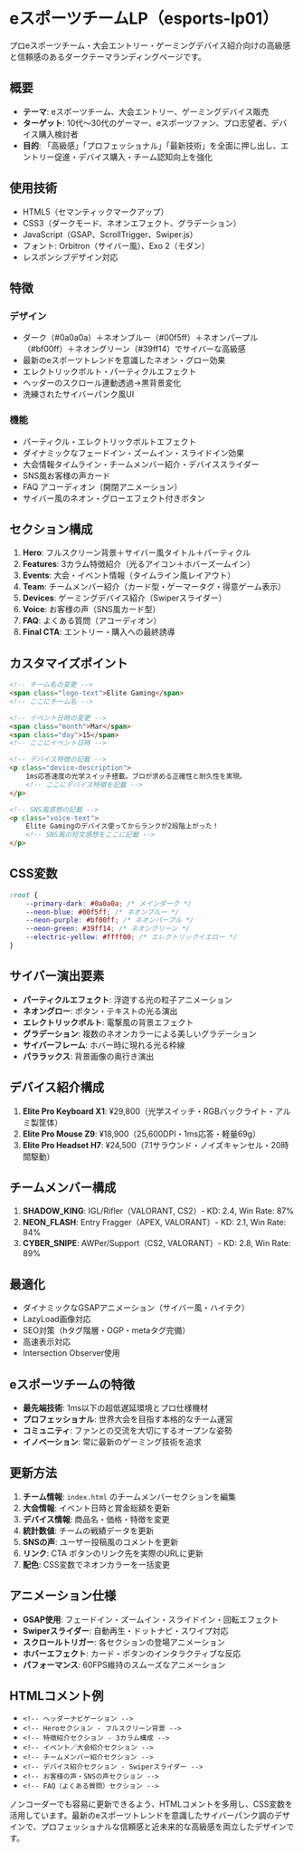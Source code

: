 # eスポーツチームLP（esports-lp01）

プロeスポーツチーム・大会エントリー・ゲーミングデバイス紹介向けの高級感と信頼感のあるダークテーマランディングページです。

## 概要
- **テーマ**: eスポーツチーム、大会エントリー、ゲーミングデバイス販売
- **ターゲット**: 10代〜30代のゲーマー、eスポーツファン、プロ志望者、デバイス購入検討者
- **目的**: 「高級感」「プロフェッショナル」「最新技術」を全面に押し出し、エントリー促進・デバイス購入・チーム認知向上を強化

## 使用技術
- HTML5（セマンティックマークアップ）
- CSS3（ダークモード、ネオンエフェクト、グラデーション）
- JavaScript（GSAP、ScrollTrigger、Swiper.js）
- フォント: Orbitron（サイバー風）、Exo 2（モダン）
- レスポンシブデザイン対応

## 特徴
### デザイン
- ダーク（#0a0a0a）＋ネオンブルー（#00f5ff）＋ネオンパープル（#bf00ff）＋ネオングリーン（#39ff14）でサイバーな高級感
- 最新のeスポーツトレンドを意識したネオン・グロー効果
- エレクトリックボルト・パーティクルエフェクト
- ヘッダーのスクロール連動透過→黒背景変化
- 洗練されたサイバーパンク風UI

### 機能
- パーティクル・エレクトリックボルトエフェクト
- ダイナミックなフェードイン・ズームイン・スライドイン効果
- 大会情報タイムライン・チームメンバー紹介・デバイススライダー
- SNS風お客様の声カード
- FAQ アコーディオン（開閉アニメーション）
- サイバー風のネオン・グローエフェクト付きボタン

## セクション構成
1. **Hero**: フルスクリーン背景＋サイバー風タイトル＋パーティクル
2. **Features**: 3カラム特徴紹介（光るアイコン＋ホバーズームイン）
3. **Events**: 大会・イベント情報（タイムライン風レイアウト）
4. **Team**: チームメンバー紹介（カード型・ゲーマータグ・得意ゲーム表示）
5. **Devices**: ゲーミングデバイス紹介（Swiperスライダー）
6. **Voice**: お客様の声（SNS風カード型）
7. **FAQ**: よくある質問（アコーディオン）
8. **Final CTA**: エントリー・購入への最終誘導

## カスタマイズポイント
```html
<!-- チーム名の変更 -->
<span class="logo-text">Elite Gaming</span>
<!-- ここにチーム名 -->

<!-- イベント日時の変更 -->
<span class="month">Mar</span>
<span class="day">15</span>
<!-- ここにイベント日時 -->

<!-- デバイス特徴の記載 -->
<p class="device-description">
    1ms応答速度の光学スイッチ搭載。プロが求める正確性と耐久性を実現。
    <!-- ここにデバイス特徴を記載 -->
</p>

<!-- SNS風感想の記載 -->
<p class="voice-text">
    Elite Gamingのデバイス使ってからランクが2段階上がった！
    <!-- SNS風の短文感想をここに記載 -->
</p>
```

## CSS変数
```css
:root {
    --primary-dark: #0a0a0a; /* メインダーク */
    --neon-blue: #00f5ff; /* ネオンブルー */
    --neon-purple: #bf00ff; /* ネオンパープル */
    --neon-green: #39ff14; /* ネオングリーン */
    --electric-yellow: #ffff00; /* エレクトリックイエロー */
}
```

## サイバー演出要素
- **パーティクルエフェクト**: 浮遊する光の粒子アニメーション
- **ネオングロー**: ボタン・テキストの光る演出
- **エレクトリックボルト**: 電撃風の背景エフェクト
- **グラデーション**: 複数のネオンカラーによる美しいグラデーション
- **サイバーフレーム**: ホバー時に現れる光る枠線
- **パララックス**: 背景画像の奥行き演出

## デバイス紹介構成
1. **Elite Pro Keyboard X1**: ¥29,800（光学スイッチ・RGBバックライト・アルミ製筐体）
2. **Elite Pro Mouse Z9**: ¥18,900（25,600DPI・1ms応答・軽量69g）
3. **Elite Pro Headset H7**: ¥24,500（7.1サラウンド・ノイズキャンセル・20時間駆動）

## チームメンバー構成
1. **SHADOW_KING**: IGL/Rifler（VALORANT, CS2）- KD: 2.4, Win Rate: 87%
2. **NEON_FLASH**: Entry Fragger（APEX, VALORANT）- KD: 2.1, Win Rate: 84%
3. **CYBER_SNIPE**: AWPer/Support（CS2, VALORANT）- KD: 2.8, Win Rate: 89%

## 最適化
- ダイナミックなGSAPアニメーション（サイバー風・ハイテク）
- LazyLoad画像対応
- SEO対策（hタグ階層・OGP・metaタグ完備）
- 高速表示対応
- Intersection Observer使用

## eスポーツチームの特徴
- **最先端技術**: 1ms以下の超低遅延環境とプロ仕様機材
- **プロフェッショナル**: 世界大会を目指す本格的なチーム運営
- **コミュニティ**: ファンとの交流を大切にするオープンな姿勢
- **イノベーション**: 常に最新のゲーミング技術を追求

## 更新方法
1. **チーム情報**: `index.html` のチームメンバーセクションを編集
2. **大会情報**: イベント日時と賞金総額を更新
3. **デバイス情報**: 商品名・価格・特徴を変更
4. **統計数値**: チームの戦績データを更新
5. **SNSの声**: ユーザー投稿風のコメントを更新
6. **リンク**: CTA ボタンのリンク先を実際のURLに更新
7. **配色**: CSS変数でネオンカラーを一括変更

## アニメーション仕様
- **GSAP使用**: フェードイン・ズームイン・スライドイン・回転エフェクト
- **Swiperスライダー**: 自動再生・ドットナビ・スワイプ対応
- **スクロールトリガー**: 各セクションの登場アニメーション
- **ホバーエフェクト**: カード・ボタンのインタラクティブな反応
- **パフォーマンス**: 60FPS維持のスムーズなアニメーション

## HTMLコメント例
- `<!-- ヘッダーナビゲーション -->`
- `<!-- Heroセクション - フルスクリーン背景 -->`
- `<!-- 特徴紹介セクション - 3カラム構成 -->`
- `<!-- イベント／大会紹介セクション -->`
- `<!-- チームメンバー紹介セクション -->`
- `<!-- デバイス紹介セクション - Swiperスライダー -->`
- `<!-- お客様の声・SNSの声セクション -->`
- `<!-- FAQ（よくある質問）セクション -->`

ノンコーダーでも容易に更新できるよう、HTMLコメントを多用し、CSS変数を活用しています。最新のeスポーツトレンドを意識したサイバーパンク調のデザインで、プロフェッショナルな信頼感と近未来的な高級感を両立したデザインです。